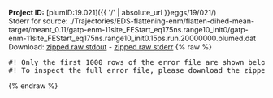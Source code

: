 **Project ID:** [plumID:19.021]({{ '/' | absolute_url }}eggs/19/021/)  
Stderr for source:  ./Trajectories/EDS-flattening-enm/flatten-dihed-mean-target/meant_0.11/gatp-enm-11site_FEStart_eq175ns.range10_init0/gatp-enm-11site_FEStart_eq175ns.range10_init0.15ps.run.20000000.plumed.dat   
Download: [zipped raw stdout](gatp-enm-11site_FEStart_eq175ns.range10_init0.15ps.run.20000000.plumed.dat.plumed_master.stdout.txt.zip) - [zipped raw stderr](gatp-enm-11site_FEStart_eq175ns.range10_init0.15ps.run.20000000.plumed.dat.plumed_master.stderr.txt.zip) 
{% raw %}
<pre>
#! Only the first 1000 rows of the error file are shown below
#! To inspect the full error file, please download the zipped raw stderr file above
</pre>
{% endraw %}
